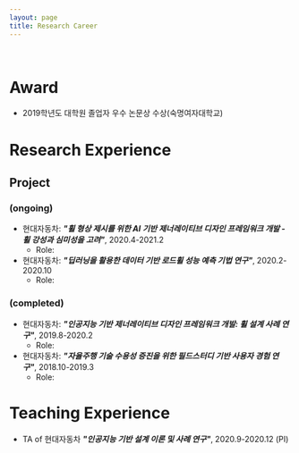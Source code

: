 ```yaml
---
layout: page
title: Research Career
---
```


<br/>

# Award

* 2019학년도 대학원 졸업자 우수 논문상 수상(숙명여자대학교)

# Research Experience
## Project
### (ongoing)

* 현대자동차: _**"휠 형상 제시를 위한 AI 기반 제너레이티브 디자인 프레임워크 개발 - 휠 강성과 심미성을 고려"**_, 2020.4-2021.2
  * Role: 
* 현대자동차: _**"딥러닝을 활용한 데이터 기반 로드휠 성능 예측 기법 연구"**_, 2020.2-2020.10
  * Role: 
  
### (completed)

* 현대자동차: _**"인공지능 기반 제너레이티브 디자인 프레임워크 개발: 휠 설계 사례 연구"**_, 2019.8-2020.2
  * Role: 
* 현대자동차: _**"자율주행 기술 수용성 증진을 위한 필드스터디 기반 사용자 경험 연구"**_, 2018.10-2019.3
  * Role: 

# Teaching Experience
* TA of 현대자동차 _**"인공지능 기반 설계 이론 및 사례 연구"**_, 2020.9-2020.12 (PI)
